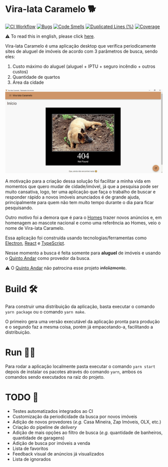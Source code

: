 # Vira-lata Caramelo 🐕

[![CI Workflow](https://github.com/jpmoura/vira-lata-caramelo/actions/workflows/ci.yml/badge.svg)](https://github.com/jpmoura/vira-lata-caramelo/actions/workflows/ci.yml)
[![Bugs](https://sonarcloud.io/api/project_badges/measure?project=jpmoura_vira-lata-caramelo&metric=bugs)](https://sonarcloud.io/dashboard?id=jpmoura_vira-lata-caramelo)
[![Code Smells](https://sonarcloud.io/api/project_badges/measure?project=jpmoura_vira-lata-caramelo&metric=code_smells)](https://sonarcloud.io/dashboard?id=jpmoura_vira-lata-caramelo)
[![Duplicated Lines (%)](https://sonarcloud.io/api/project_badges/measure?project=jpmoura_vira-lata-caramelo&metric=duplicated_lines_density)](https://sonarcloud.io/dashboard?id=jpmoura_vira-lata-caramelo)
[![Coverage](https://sonarcloud.io/api/project_badges/measure?project=jpmoura_vira-lata-caramelo&metric=coverage)](https://sonarcloud.io/dashboard?id=jpmoura_vira-lata-caramelo)

⚠ To read this in english, please click [here](./README.en.md).

Vira-lata Caramelo é uma aplicação desktop que verifica periodicamente sites
de aluguel de imóveis de acordo com 3 parâmetros de busca, sendo eles:

1. Custo máximo do aluguel (aluguel + IPTU + seguro incêndio + outros custos)
2. Quantidade de quartos
3. Área da cidade

![Overview do app](./app.gif)

A motivação para a criação dessa solução foi facilitar a minha vida em momentos que quero mudar de cidade/imóvel,
já que a pesquisa pode ser muito cansativa, logo, ter uma aplicação que faça o trabalho de buscar e responder rápido
a novos imóveis anunciados é de grande ajuda, principalmente para quem não tem muito tempo durante o dia para ficar
pesquisando.

Outro motivo foi a demora que é para o
[Homes](https://help.quintoandar.com.br/hc/pt-br/articles/360023947132-O-que-%C3%A9-o-Homes-) trazer novos
anúncios e, em homenagem ao mascote nacional e como uma referência ao Homes, veio o nome de Vira-lata Caramelo.

Essa aplicação foi construída usando tecnologias/ferramentas como [Electron](https://www.electronjs.org/),
[React](https://reactjs.org/) e [TypeScript](https://www.typescriptlang.org/).

Nesse momento a busca é feita somente para **aluguel** de imóveis e usando o
[Quinto Andar](https://www.quintoandar.com.br/) como provedor da busca.

⚠ O [Quinto Andar](https://www.quintoandar.com.br/) não patrocina esse projeto ~~infelizmente~~.

# Build 🛠

Para construir uma distribuição da aplicação, basta executar o comando `yarn package` ou o comando `yarn make`.

O primeiro gera uma versão executável da aplicação pronta para produção e o segundo faz a mesma coisa, porém já
empacotando-a, facilitando a distribuição.

# Run 🏃‍♂️

Para rodar a aplicação localmente pasta executar o comando `yarn start` depois de instalar os pacotes através do
comando `yarn`, ambos os comandos sendo executados na raiz do projeto.

# TODO 📝

* Testes automatizados integrados ao CI
* Customização da periodicidade da busca por novos imóveis
* Adição de novos provedores (_e.g._ Casa Mineira, Zap Imóveis, OLX, etc.)
* Criação do pipeline de _delivery_
* Adição de mais opções ao filtro de busca (_e.g._ quantidade de banheiros, quantidade de garagens)
* Adição de busca por imóveis a venda
* Lista de favoritos
* Feedback visual de anúncios já visualizados
* Lista de ignorados
